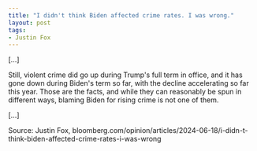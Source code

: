 ```yaml
---
title: "I didn't think Biden affected crime rates. I was wrong."
layout: post
tags:
- Justin Fox
---
```


[...]

Still, violent crime did go up during Trump's full term in office, and it has gone down during Biden's term so far, with the decline accelerating so far this year. Those are the facts, and while they can reasonably be spun in different ways, blaming Biden for rising crime is not one of them.

[...]

Source: Justin Fox, bloomberg.com/opinion/articles/2024-06-18/i-didn-t-think-biden-affected-crime-rates-i-was-wrong
